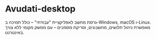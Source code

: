 # Avudati-desktop
גרסת מחשב לאפליקציית "עבודתי" – כולל תמיכה ב-Windows, macOS ו-Linux. מאפשרת ניהול תלושים, מחשבונים, וסריקת מסמכים – עם ממשק מקומי ללא צורך באינטרנט.
